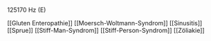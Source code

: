 125170 Hz (E)

[[Gluten Enteropathie]]
[[Moersch-Woltmann-Syndrom]]
[[Sinusitis]]
[[Sprue]]
[[Stiff-Man-Syndrom]]
[[Stiff-Person-Syndrom]]
[[Zöliakie]]